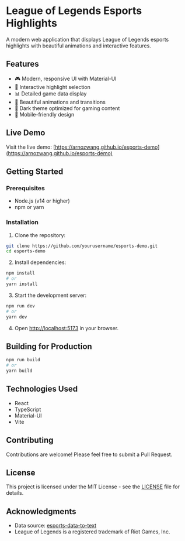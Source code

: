 # League of Legends Esports Highlights

A modern web application that displays League of Legends esports highlights with beautiful animations and interactive features.

## Features

- 🎮 Modern, responsive UI with Material-UI
- 🎯 Interactive highlight selection
- 📊 Detailed game data display
- 🎨 Beautiful animations and transitions
- 🌙 Dark theme optimized for gaming content
- 📱 Mobile-friendly design

## Live Demo

Visit the live demo: [https://arnozwang.github.io/esports-demo](https://arnozwang.github.io/esports-demo)

## Getting Started

### Prerequisites

- Node.js (v14 or higher)
- npm or yarn

### Installation

1. Clone the repository:
```bash
git clone https://github.com/yourusername/esports-demo.git
cd esports-demo
```

2. Install dependencies:
```bash
npm install
# or
yarn install
```

3. Start the development server:
```bash
npm run dev
# or
yarn dev
```

4. Open [http://localhost:5173](http://localhost:5173) in your browser.

## Building for Production

```bash
npm run build
# or
yarn build
```

## Technologies Used

- React
- TypeScript
- Material-UI
- Vite

## Contributing

Contributions are welcome! Please feel free to submit a Pull Request.

## License

This project is licensed under the MIT License - see the [LICENSE](LICENSE) file for details.

## Acknowledgments

- Data source: [esports-data-to-text](https://github.com/ArnoZWang/esports-data-to-text)
- League of Legends is a registered trademark of Riot Games, Inc. 